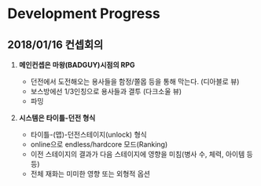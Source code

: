 Development Progress
=======================

2018/01/16 컨셉회의
-----------

1. **메인컨셉은 마왕(BADGUY)시점의 RPG**
	- 던전에서 도전해오는 용사들을 함정/쫄몹 등을 통해 막는다. (디아블로 뷰)
	- 보스방에선 1/3인칭으로 용사들과 결투 (다크소울 뷰)
	- 파밍

2. **시스템은 타이틀-던전 형식**
	- 타이틀-(맵)-던전스테이지(unlock) 형식
	- online으로 endless/hardcore 모드(Ranking)
	- 이전 스테이지의 결과가 다음 스테이지에 영향을 미침(병사 수, 체력, 아이템 등등)
	- 전체 재화는 미미한 영향 또는 외형적 옵션
